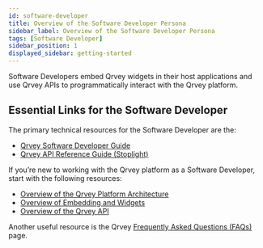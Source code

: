 ```yaml
---
id: software-developer
title: Overview of the Software Developer Persona
sidebar_label: Overview of the Software Developer Persona
tags: [Software Developer]
sidebar_position: 1
displayed_sidebar: getting-started
---
```


Software Developers embed Qrvey widgets in their host applications and use Qrvey APIs to programmatically interact with the Qrvey platform.

## Essential Links for the Software Developer
The primary technical resources for the Software Developer are the:
* [Qrvey Software Developer Guide](../software-developer/introduction-to-software-development.md)
* <a href="https://tinyurl.com/atuznk6u">Qrvey API Reference Guide (Stoplight)</a>

If you’re new to working with the Qrvey platform as a Software Developer, start with the following resources:
* [Overview of the Qrvey Platform Architecture](../software-developer/architecture.md)
* [Overview of Embedding and Widgets](../software-developer/04-Embedding%20Qrvey%20Widgets/overview-of-embedding.md)
* [Overview of the Qrvey API](../software-developer/06-Working%20with%20Qrvey%20APIs/overview-of-qrvey-api.md)

Another useful resource is the Qrvey [Frequently Asked Questions (FAQs)](../getting-started/faqs.md) page. 